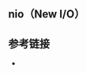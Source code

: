 <!--
date: 2021-05-04T22:34:12+08:00
lastmod: 2021-05-04T22:34:12+08:00
-->
## nio（New I/O）



## 参考链接

* []()
